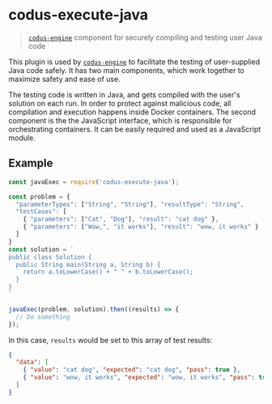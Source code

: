 # codus-execute-java
> [`codus-engine`](https://github.com/arkis/codus-engine) component for securely compiling and
testing user Java code

This plugin is used by [`codus-engine`](https://github.com/arkis/codus-engine) to facilitate the
testing of user-supplied Java code safely. It has two main components, which work together to
maximize safety and ease of use.

The testing code is written in Java, and gets compiled with the user's solution on each run. In
order to protect against malicious code, all compilation and execution happens inside Docker
containers. The second component is the the JavaScript interface, which is responsible for
orchestrating containers. It can be easily required and used as a JavaScript module.

## Example
```js
const javaExec = require('codus-execute-java');

const problem = {
  "parameterTypes": ["String", "String"], "resultType": "String",
  "testCases": [
    { "parameters": ["Cat", "Dog"], "result": "cat dog" },
    { "parameters": ["Wow,", "it works"], "result": "wow, it works" }
  ]
}
const solution = `
public class Solution {
  public String main(String a, String b) {
    return a.toLowerCase() + " " + b.toLowerCase();
  }
}
`

javaExec(problem, solution).then((results) => {
  // Do something
});
```
In this case, `results` would be set to this array of test results:
```json
{
  "data": [
    { "value": "cat dog", "expected": "cat dog", "pass": true },
    { "value": "wow, it works", "expected": "wow, it works", "pass": true }
  ]
}
```
